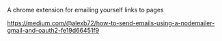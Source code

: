 A chrome extension for emailing yourself links to pages

https://medium.com/@alexb72/how-to-send-emails-using-a-nodemailer-gmail-and-oauth2-fe19d66451f9
